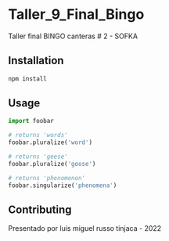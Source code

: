 # Taller_9_Final_Bingo

Taller final BINGO canteras # 2 - SOFKA

## Installation

```bash
npm install
```
## Usage

```python
import foobar

# returns 'words'
foobar.pluralize('word')

# returns 'geese'
foobar.pluralize('goose')

# returns 'phenomenon'
foobar.singularize('phenomena')
```

## Contributing
Presentado por luis miguel russo tinjaca - 2022


